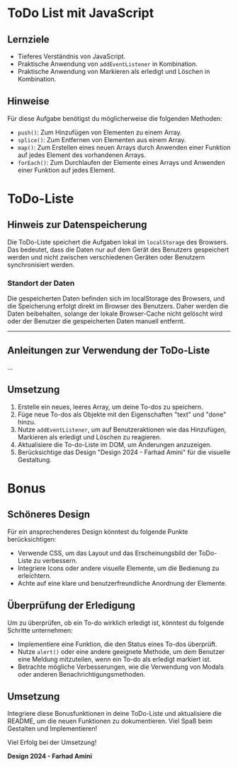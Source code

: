# ToDo List mit JavaScript

## Lernziele

- Tieferes Verständnis von JavaScript.
- Praktische Anwendung von `addEventListener` in Kombination.
- Praktische Anwendung von Markieren als erledigt und Löschen in Kombination.

## Hinweise

Für diese Aufgabe benötigst du möglicherweise die folgenden Methoden:

- `push()`: Zum Hinzufügen von Elementen zu einem Array.
- `splice()`: Zum Entfernen von Elementen aus einem Array.
- `map()`: Zum Erstellen eines neuen Arrays durch Anwenden einer Funktion auf jedes Element des vorhandenen Arrays.
- `forEach()`: Zum Durchlaufen der Elemente eines Arrays und Anwenden einer Funktion auf jedes Element.

# ToDo-Liste

## Hinweis zur Datenspeicherung

Die ToDo-Liste speichert die Aufgaben lokal im `localStorage` des Browsers. Das bedeutet, dass die Daten nur auf dem Gerät des Benutzers gespeichert werden und nicht zwischen verschiedenen Geräten oder Benutzern synchronisiert werden.

### Standort der Daten

Die gespeicherten Daten befinden sich im localStorage des Browsers, und die Speicherung erfolgt direkt im Browser des Benutzers. Daher werden die Daten beibehalten, solange der lokale Browser-Cache nicht gelöscht wird oder der Benutzer die gespeicherten Daten manuell entfernt.

---

## Anleitungen zur Verwendung der ToDo-Liste

...



## Umsetzung

1. Erstelle ein neues, leeres Array, um deine To-dos zu speichern.
2. Füge neue To-dos als Objekte mit den Eigenschaften "text" und "done" hinzu.
3. Nutze `addEventListener`, um auf Benutzeraktionen wie das Hinzufügen, Markieren als erledigt und Löschen zu reagieren.
4. Aktualisiere die To-do-Liste im DOM, um Änderungen anzuzeigen.
5. Berücksichtige das Design "Design 2024 - Farhad Amini" für die visuelle Gestaltung.


# Bonus

## Schöneres Design

Für ein ansprechenderes Design könntest du folgende Punkte berücksichtigen:

- Verwende CSS, um das Layout und das Erscheinungsbild der ToDo-Liste zu verbessern.
- Integriere Icons oder andere visuelle Elemente, um die Bedienung zu erleichtern.
- Achte auf eine klare und benutzerfreundliche Anordnung der Elemente.

## Überprüfung der Erledigung

Um zu überprüfen, ob ein To-do wirklich erledigt ist, könntest du folgende Schritte unternehmen:

- Implementiere eine Funktion, die den Status eines To-dos überprüft.
- Nutze `alert()` oder eine andere geeignete Methode, um dem Benutzer eine Meldung mitzuteilen, wenn ein To-do als erledigt markiert ist.
- Betrachte mögliche Verbesserungen, wie die Verwendung von Modals oder anderen Benachrichtigungsmethoden.

## Umsetzung

Integriere diese Bonusfunktionen in deine ToDo-Liste und aktualisiere die README, um die neuen Funktionen zu dokumentieren. Viel Spaß beim Gestalten und Implementieren!


Viel Erfolg bei der Umsetzung!

**Design 2024 - Farhad Amini**

